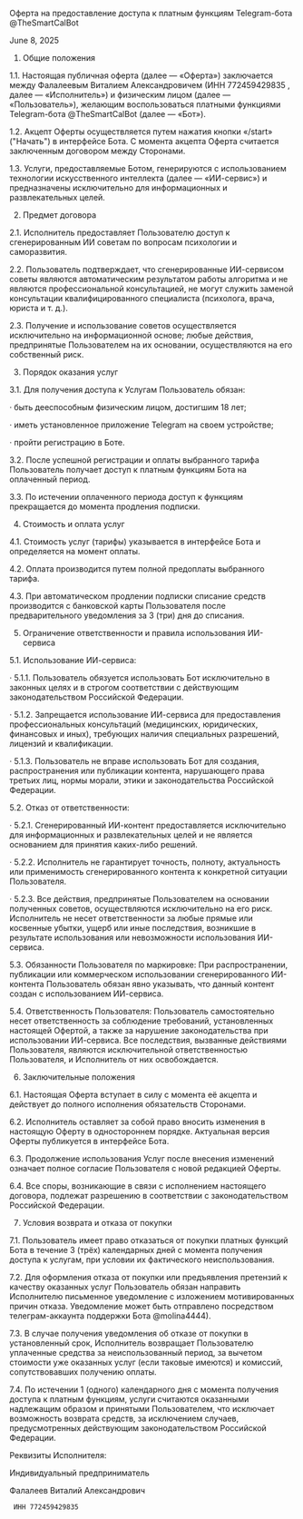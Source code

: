 Оферта на предоставление доступа к платным функциям Telegram-бота @TheSmartCalBot

June 8, 2025

1. Общие положения

1.1. Настоящая публичная оферта (далее — «Оферта») заключается между Фалалеевым Виталием Александровичем (ИНН 772459429835
, далее — «Исполнитель») и физическим лицом (далее — «Пользователь»), желающим воспользоваться платными функциями Telegram-бота @TheSmartCalBot (далее — «Бот»).

1.2. Акцепт Оферты осуществляется путем нажатия кнопки «/start» ("Начать") в интерфейсе Бота. С момента акцепта Оферта считается заключенным договором между Сторонами.

1.3. Услуги, предоставляемые Ботом, генерируются с использованием технологии искусственного интеллекта (далее — «ИИ-сервис») и предназначены исключительно для информационных и развлекательных целей.

2. Предмет договора

2.1. Исполнитель предоставляет Пользователю доступ к сгенерированным ИИ советам по вопросам психологии и саморазвития.

2.2. Пользователь подтверждает, что сгенерированные ИИ-сервисом советы являются автоматическим результатом работы алгоритма и не являются профессиональной консультацией, не могут служить заменой консультации квалифицированного специалиста (психолога, врача, юриста и т. д.).

2.3. Получение и использование советов осуществляется исключительно на информационной основе; любые действия, предпринятые Пользователем на их основании, осуществляются на его собственный риск.

3. Порядок оказания услуг

3.1. Для получения доступа к Услугам Пользователь обязан:

·       быть дееспособным физическим лицом, достигшим 18 лет;

·       иметь установленное приложение Telegram на своем устройстве;

·       пройти регистрацию в Боте.

3.2. После успешной регистрации и оплаты выбранного тарифа Пользователь получает доступ к платным функциям Бота на оплаченный период.

3.3. По истечении оплаченного периода доступ к функциям прекращается до момента продления подписки.

4. Стоимость и оплата услуг

4.1. Стоимость услуг (тарифы) указывается в интерфейсе Бота и определяется на момент оплаты.

4.2. Оплата производится путем полной предоплаты выбранного тарифа.

4.3. При автоматическом продлении подписки списание средств производится с банковской карты Пользователя после предварительного уведомления за 3 (три) дня до списания.

5. Ограничение ответственности и правила использования ИИ-сервиса

5.1. Использование ИИ-сервиса:

·       5.1.1. Пользователь обязуется использовать Бот исключительно в законных целях и в строгом соответствии с действующим законодательством Российской Федерации.

·       5.1.2. Запрещается использование ИИ-сервиса для предоставления профессиональных консультаций (медицинских, юридических, финансовых и иных), требующих наличия специальных разрешений, лицензий и квалификации.

·       5.1.3. Пользователь не вправе использовать Бот для создания, распространения или публикации контента, нарушающего права третьих лиц, нормы морали, этики и законодательства Российской Федерации.

5.2. Отказ от ответственности:

·       5.2.1. Сгенерированный ИИ-контент предоставляется исключительно для информационных и развлекательных целей и не является основанием для принятия каких-либо решений.

·       5.2.2. Исполнитель не гарантирует точность, полноту, актуальность или применимость сгенерированного контента к конкретной ситуации Пользователя.

·       5.2.3. Все действия, предпринятые Пользователем на основании полученных советов, осуществляются исключительно на его риск. Исполнитель не несет ответственности за любые прямые или косвенные убытки, ущерб или иные последствия, возникшие в результате использования или невозможности использования ИИ-сервиса.

5.3. Обязанности Пользователя по маркировке: При распространении, публикации или коммерческом использовании сгенерированного ИИ-контента Пользователь обязан явно указывать, что данный контент создан с использованием ИИ-сервиса.

5.4. Ответственность Пользователя: Пользователь самостоятельно несет ответственность за соблюдение требований, установленных настоящей Офертой, а также за нарушение законодательства при использовании ИИ-сервиса. Все последствия, вызванные действиями Пользователя, являются исключительной ответственностью Пользователя, и Исполнитель от них освобождается.

6. Заключительные положения

6.1. Настоящая Оферта вступает в силу с момента её акцепта и действует до полного исполнения обязательств Сторонами.

6.2. Исполнитель оставляет за собой право вносить изменения в настоящую Оферту в одностороннем порядке. Актуальная версия Оферты публикуется в интерфейсе Бота.

6.3. Продолжение использования Услуг после внесения изменений означает полное согласие Пользователя с новой редакцией Оферты.

6.4. Все споры, возникающие в связи с исполнением настоящего договора, подлежат разрешению в соответствии с законодательством Российской Федерации.

7. Условия возврата и отказа от покупки

7.1. Пользователь имеет право отказаться от покупки платных функций Бота в течение 3 (трёх) календарных дней с момента получения доступа к услугам, при условии их фактического неиспользования.

7.2. Для оформления отказа от покупки или предъявления претензий к качеству оказанных услуг Пользователь обязан направить Исполнителю письменное уведомление с изложением мотивированных причин отказа. Уведомление может быть отправлено посредством телеграм-аккаунта поддержки Бота @molina4444).

7.3. В случае получения уведомления об отказе от покупки в установленный срок, Исполнитель возвращает Пользователю уплаченные средства за неиспользованный период, за вычетом стоимости уже оказанных услуг (если таковые имеются) и комиссий, сопутствовавших получению оплаты.

7.4. По истечении 1 (одного) календарного дня с момента получения доступа к платным функциям, услуги считаются оказанными надлежащим образом и принятыми Пользователем, что исключает возможность возврата средств, за исключением случаев, предусмотренных действующим законодательством Российской Федерации.

Реквизиты Исполнителя:

Индивидуальный предприниматель

Фалалеев Виталий Александрович

     ИНН 772459429835
 

 
